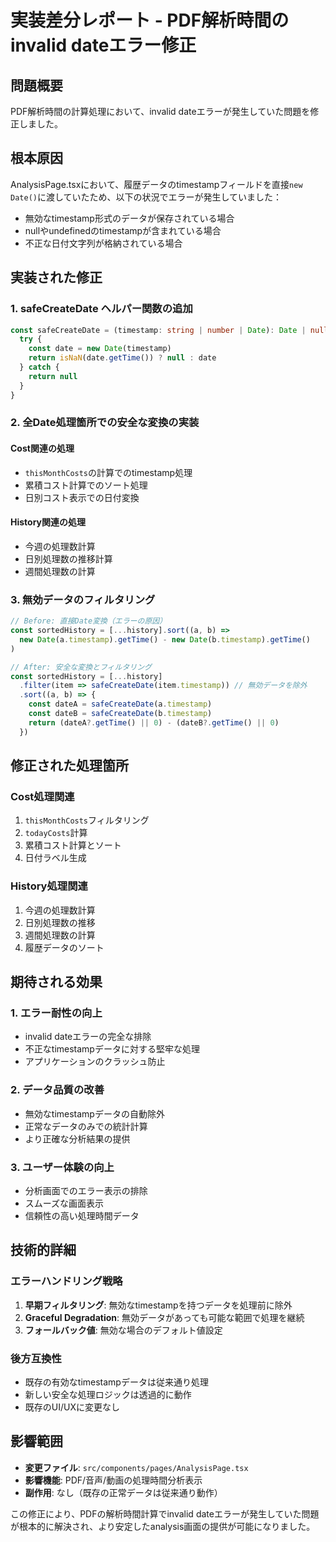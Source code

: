 # 実装差分レポート - PDF解析時間のinvalid dateエラー修正

## 問題概要
PDF解析時間の計算処理において、invalid dateエラーが発生していた問題を修正しました。

## 根本原因
AnalysisPage.tsxにおいて、履歴データのtimestampフィールドを直接`new Date()`に渡していたため、以下の状況でエラーが発生していました：
- 無効なtimestamp形式のデータが保存されている場合
- nullやundefinedのtimestampが含まれている場合
- 不正な日付文字列が格納されている場合

## 実装された修正

### 1. safeCreateDate ヘルパー関数の追加
```typescript
const safeCreateDate = (timestamp: string | number | Date): Date | null => {
  try {
    const date = new Date(timestamp)
    return isNaN(date.getTime()) ? null : date
  } catch {
    return null
  }
}
```

### 2. 全Date処理箇所での安全な変換の実装

#### Cost関連の処理
- `thisMonthCosts`の計算でのtimestamp処理
- 累積コスト計算でのソート処理
- 日別コスト表示での日付変換

#### History関連の処理
- 今週の処理数計算
- 日別処理数の推移計算
- 週間処理数の計算

### 3. 無効データのフィルタリング
```typescript
// Before: 直接Date変換（エラーの原因）
const sortedHistory = [...history].sort((a, b) => 
  new Date(a.timestamp).getTime() - new Date(b.timestamp).getTime()
)

// After: 安全な変換とフィルタリング
const sortedHistory = [...history]
  .filter(item => safeCreateDate(item.timestamp)) // 無効データを除外
  .sort((a, b) => {
    const dateA = safeCreateDate(a.timestamp)
    const dateB = safeCreateDate(b.timestamp)
    return (dateA?.getTime() || 0) - (dateB?.getTime() || 0)
  })
```

## 修正された処理箇所

### Cost処理関連
1. `thisMonthCosts`フィルタリング
2. `todayCosts`計算
3. 累積コスト計算とソート
4. 日付ラベル生成

### History処理関連
1. 今週の処理数計算
2. 日別処理数の推移
3. 週間処理数の計算
4. 履歴データのソート

## 期待される効果

### 1. エラー耐性の向上
- invalid dateエラーの完全な排除
- 不正なtimestampデータに対する堅牢な処理
- アプリケーションのクラッシュ防止

### 2. データ品質の改善
- 無効なtimestampデータの自動除外
- 正常なデータのみでの統計計算
- より正確な分析結果の提供

### 3. ユーザー体験の向上
- 分析画面でのエラー表示の排除
- スムーズな画面表示
- 信頼性の高い処理時間データ

## 技術的詳細

### エラーハンドリング戦略
1. **早期フィルタリング**: 無効なtimestampを持つデータを処理前に除外
2. **Graceful Degradation**: 無効データがあっても可能な範囲で処理を継続
3. **フォールバック値**: 無効な場合のデフォルト値設定

### 後方互換性
- 既存の有効なtimestampデータは従来通り処理
- 新しい安全な処理ロジックは透過的に動作
- 既存のUI/UXに変更なし

## 影響範囲
- **変更ファイル**: `src/components/pages/AnalysisPage.tsx`
- **影響機能**: PDF/音声/動画の処理時間分析表示
- **副作用**: なし（既存の正常データは従来通り動作）

この修正により、PDFの解析時間計算でinvalid dateエラーが発生していた問題が根本的に解決され、より安定したanalysis画面の提供が可能になりました。